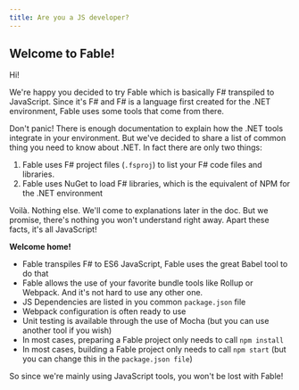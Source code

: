 ```yaml
---
title: Are you a JS developer?
---
```


## Welcome to Fable!

Hi!

We're happy you decided to try Fable which is basically F# transpiled to JavaScript.  Since it's F# and F# is a language first created for the .NET environment, Fable uses some tools that come from there.

Don't panic! There is enough documentation to explain how the .NET tools integrate in your environment. But we've decided to share a list of common thing you need to know about .NET. In fact there are only two things:

1. Fable uses F# project files (`.fsproj`) to list your F# code files and libraries.
2. Fable uses NuGet to load F# libraries, which is the equivalent of NPM for the .NET environment

Voilà. Nothing else. We'll come to explanations later in the doc. But we promise, there's nothing you won't understand right away. Apart these facts, it's all JavaScript!

**Welcome home!**

- Fable transpiles F# to ES6 JavaScript, Fable uses the great Babel tool to do that
- Fable allows the use of your favorite bundle tools like Rollup or Webpack. And it's not hard to use any other one.
- JS Dependencies are listed in you common `package.json` file
- Webpack configuration is often ready to use
- Unit testing is available through the use of Mocha (but you can use another tool if you wish)
- In most cases, preparing a Fable project only needs to call `npm install`
- In most cases, building a Fable project only needs to call `npm start` (but you can change this in the `package.json file`)

So since we're mainly using JavaScript tools, you won't be lost with Fable!
